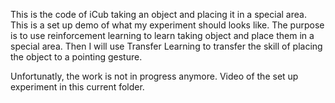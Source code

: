 This is the code of iCub taking an object and placing it in a special area. This is a set up demo of what my experiment should looks like.
The purpose is to use reinforcement learning to learn taking object and place them in a special area.
Then I will use Transfer Learning to transfer the skill of placing the object to a pointing gesture.

Unfortunatly, the work is not in progress anymore.
Video of the set up experiment in this current folder.
